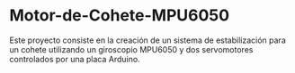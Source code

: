# Motor-de-Cohete-MPU6050
Este proyecto consiste en la creación de un sistema de estabilización para un cohete utilizando un giroscopio MPU6050 y dos servomotores controlados por una placa Arduino.
